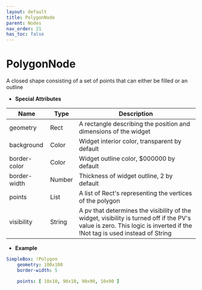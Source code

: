 ```yaml
---
layout: default
title: PolygonNode
parent: Nodes
nav_order: 21
has_toc: false
---
```



<a id="PolygonNode"></a>

# PolygonNode

A closed shape consisting of a set of points that can either be filled or an outline


* **Special Attributes**

|     Name     |  Type  | Description|
|--------------|--------|------------|
| geometry     | Rect   | A rectangle describing the position and dimensions of the widget |
| background   | Color  | Widget interior color, transparent by default |
| border-color | Color  | Widget outline color, $000000 by default |
| border-width | Number | Thickness of widget outline, 2 by default |
| points       | List   | A list of Rect's representing the vertices of the polygon |
| visibility   | String | A pv that determines the visibility of the widget, visibility is turned off if the PV's value is zero. This logic is inverted if the !Not tag is used instead of String |


* **Example**

```yaml
SimpleBox: !Polygon
    geometry: 100x100
    border-width: 5

    points: [ 10x10, 90x10, 90x90, 10x90 ]
```

